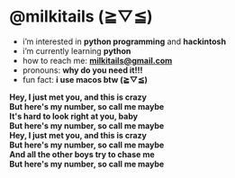 # @milkitails (≧▽≦) 
- i’m interested in **python programming** and **hackintosh**
- i’m currently learning **python**
- how to reach me: **milkitails@gmail.com**
- pronouns: **why do you need it!!!**
- fun fact: **i use macos btw (≧▽≦)**

**Hey, I just met you, and this is crazy\
But here's my number, so call me maybe\
It's hard to look right at you, baby\
But here's my number, so call me maybe\
Hey, I just met you, and this is crazy\
But here's my number, so call me maybe\
And all the other boys try to chase me\
But here's my number, so call me maybe**

<!---
milkitails/milkitails is a ✨ special ✨ repository because its `README.md` (this file) appears on your GitHub profile.
You can click the Preview link to take a look at your changes.
--->
